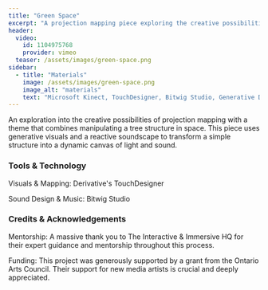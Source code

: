 ```yaml
---
title: "Green Space"
excerpt: "A projection mapping piece exploring the creative possibilities of manipulating a tree structure in space."
header:
  video:
    id: 1104975768
    provider: vimeo
  teaser: /assets/images/green-space.png
sidebar:
  - title: "Materials"
    image: /assets/images/green-space.png
    image_alt: "materials"
    text: "Microsoft Kinect, TouchDesigner, Bitwig Studio, Generative Design"
---
```


An exploration into the creative possibilities of projection mapping with a theme that combines manipulating a tree structure in space. 
This piece uses generative visuals and a reactive soundscape to transform a simple structure into a dynamic canvas of light and sound.

### Tools & Technology

Visuals & Mapping: Derivative's TouchDesigner

Sound Design & Music: Bitwig Studio

### Credits & Acknowledgements

Mentorship: A massive thank you to The Interactive & Immersive HQ for their expert guidance and mentorship throughout this process.

Funding: This project was generously supported by a grant from the Ontario Arts Council. Their support for new media artists is crucial and deeply appreciated.
